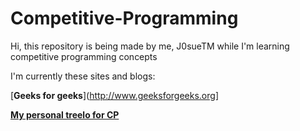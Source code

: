 # Competitive-Programming

Hi, this repository is being made by me, J0sueTM while I'm learning competitive programming concepts

I'm currently these sites and blogs:

[**Geeks for geeks**](http://www.geeksforgeeks.org]

[**My personal treelo for CP**](https://trello.com/b/a7m8UZsw/cp)
